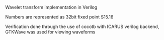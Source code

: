Wavelet transform implementation in Verilog


Numbers are represented as 32bit fixed point S15.16

Verification done through the use of cocotb with ICARUS verilog backend, GTKWave was used for viewing waveforms